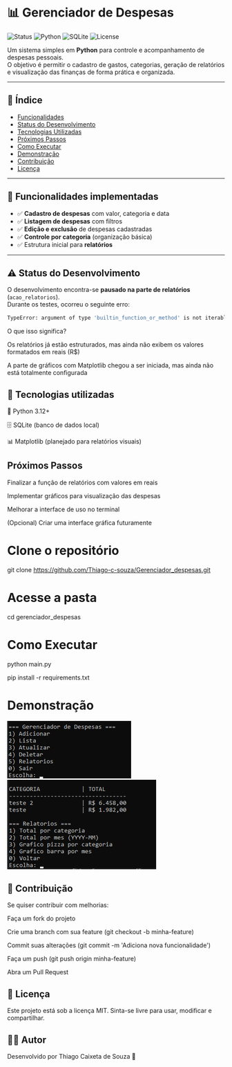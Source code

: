 # 📊 Gerenciador de Despesas

![Status](https://img.shields.io/badge/status-em%20desenvolvimento-yellow)
![Python](https://img.shields.io/badge/Python-3.12+-blue)
![SQLite](https://img.shields.io/badge/Database-SQLite-lightgrey)
![License](https://img.shields.io/badge/license-MIT-green)

Um sistema simples em **Python** para controle e acompanhamento de despesas pessoais.  
O objetivo é permitir o cadastro de gastos, categorias, geração de relatórios e visualização das finanças de forma prática e organizada.  

---

## 📑 Índice

- [Funcionalidades](#-funcionalidades-implementadas)  
- [Status do Desenvolvimento](#-status-do-desenvolvimento)  
- [Tecnologias Utilizadas](#-tecnologias-utilizadas)  
- [Próximos Passos](#-próximos-passos)  
- [Como Executar](#-como-executar-o-projeto)  
- [Demonstração](#-demonstração)  
- [Contribuição](#-contribuição)  
- [Licença](#-licença)  

---

## 🚀 Funcionalidades implementadas

- ✅ **Cadastro de despesas** com valor, categoria e data  
- ✅ **Listagem de despesas** com filtros  
- ✅ **Edição e exclusão** de despesas cadastradas  
- ✅ **Controle por categoria** (organização básica)  
- ✅ Estrutura inicial para **relatórios**  

---

## ⚠️ Status do Desenvolvimento

O desenvolvimento encontra-se **pausado na parte de relatórios** (`acao_relatorios`).  
Durante os testes, ocorreu o seguinte erro:

```bash
TypeError: argument of type 'builtin_function_or_method' is not iterable
```

O que isso significa?

Os relatórios já estão estruturados, mas ainda não exibem os valores formatados em reais (R$)

A parte de gráficos com Matplotlib chegou a ser iniciada, mas ainda não está totalmente configurada

## 🔧 Tecnologias utilizadas

🐍 Python 3.12+

🗄️ SQLite (banco de dados local)

📊 Matplotlib (planejado para relatórios visuais)

## Próximos Passos

Finalizar a função de relatórios com valores em reais

Implementar gráficos para visualização das despesas

Melhorar a interface de uso no terminal

(Opcional) Criar uma interface gráfica futuramente

# Clone o repositório
git clone https://github.com/Thiago-c-souza/Gerenciador_despesas.git

# Acesse a pasta
cd gerenciador_despesas

# Como Executar
python main.py

pip install -r requirements.txt

# Demonstração
![alt text](img/image.png)
![alt text](img/image-1.png)

## 🤝 Contribuição

Se quiser contribuir com melhorias:

Faça um fork do projeto

Crie uma branch com sua feature (git checkout -b minha-feature)

Commit suas alterações (git commit -m 'Adiciona nova funcionalidade')

Faça um push (git push origin minha-feature)

Abra um Pull Request

## 📜 Licença

Este projeto está sob a licença MIT.
Sinta-se livre para usar, modificar e compartilhar.

## 👨‍💻 Autor

Desenvolvido por Thiago Caixeta de Souza 🚀

